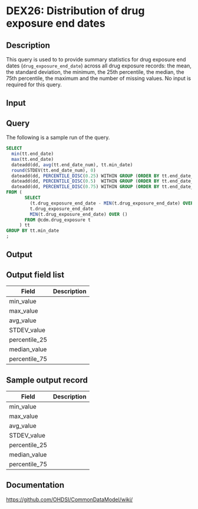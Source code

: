 <!---
Group:drug exposure
Name:DEX26 Distribution of drug exposure end dates
Author:Patrick Ryan
CDM Version: 5.0
-->

# DEX26: Distribution of drug exposure end dates

## Description
This query is used to to provide summary statistics for drug exposure end dates (`drug_exposure_end_date`) across all drug exposure records: the mean, the standard deviation, the minimum, the 25th percentile, the median, the 75th percentile, the maximum and the number of missing values. No input is required for this query.

## Input <None>

## Query
The following is a sample run of the query.

```sql
SELECT
  min(tt.end_date)                                                                        AS min_date,
  max(tt.end_date)                                                                        AS max_date,
  dateadd(dd, avg(tt.end_date_num), tt.min_date)                                          AS avg_date,
  round(STDEV(tt.end_date_num), 0)                                                        AS stdev_days,
  dateadd(dd, PERCENTILE_DISC(0.25) WITHIN GROUP (ORDER BY tt.end_date_num), tt.min_date) AS percentile_25_date,
  dateadd(dd, PERCENTILE_DISC(0.5)  WITHIN GROUP (ORDER BY tt.end_date_num), tt.min_date) AS median_date,
  dateadd(dd, PERCENTILE_DISC(0.75) WITHIN GROUP (ORDER BY tt.end_date_num), tt.min_date) AS percentile_75_date
FROM (
       SELECT
         (t.drug_exposure_end_date - MIN(t.drug_exposure_end_date) OVER ()) AS end_date_num,
         t.drug_exposure_end_date                                           AS end_date,
         MIN(t.drug_exposure_end_date) OVER ()                              AS min_date
       FROM @cdm.drug_exposure t
     ) tt
GROUP BY tt.min_date
;
```

## Output

## Output field list

|  Field |  Description |
| --- | --- |
| min_value |   |
| max_value |   |
| avg_value |   |
| STDEV_value |   |
| percentile_25 |   |
| median_value |   |
| percentile_75 |   |

## Sample output record

|  Field |  Description |
| --- | --- |
| min_value |   |
| max_value |   |
| avg_value |   |
| STDEV_value |   |
| percentile_25 |   |
| median_value |   |
| percentile_75 |   |

## Documentation
https://github.com/OHDSI/CommonDataModel/wiki/
